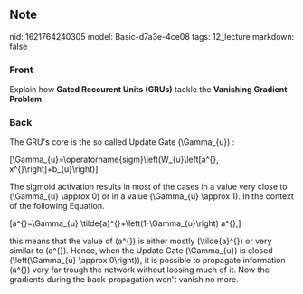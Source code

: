 ## Note
nid: 1621764240305
model: Basic-d7a3e-4ce08
tags: 12_lecture
markdown: false

### Front
Explain how <b>Gated Reccurent Units (GRUs)</b> tackle the <b>Vanishing Gradient Problem</b>.

### Back
The GRU's core is the so called Update Gate \(\Gamma_{u}\) :

\[\Gamma_{u}=\operatorname{sigm}\left(W_{u}\left[a^{<t-1>}, x^{<t>}\right]+b_{u}\right)\]

The sigmoid activation results in most of the cases in a value very close to \(\Gamma_{u} \approx 0\) or in a value \(\Gamma_{u} \approx 1\). In the context of the following Equation.

\[a^{<t>}=\Gamma_{u} \tilde{a}^{<t>}+\left(1-\Gamma_{u}\right) a^{<t-1>},\]

this means that the value of \(a^{<t>}\) is either mostly \(\tilde{a}^{<t>}\) or very similar to \(a^{<t-1>}\). Hence, when the Update Gate \(\Gamma_{u}\) is closed \(\left(\Gamma_{u} \approx 0\right)\), it is possible to propagate information \(a^{<t-1>}\) very far trough the network without loosing much of it. Now the gradients during the back-propagation won't vanish no more.
